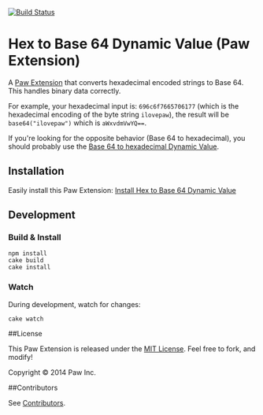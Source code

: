 [![Build Status](https://travis-ci.org/luckymarmot/Paw-HexToBase64DynamicValue.svg?branch=master)](https://travis-ci.org/luckymarmot/Paw-HexToBase64DynamicValue)

# Hex to Base 64 Dynamic Value (Paw Extension)

A [Paw Extension](http://luckymarmot.com/paw/extensions/) that converts hexadecimal encoded strings to Base 64. This handles binary data correctly.

For example, your hexadecimal input is: `696c6f7665706177` (which is the hexadecimal encoding of the byte string `ilovepaw`), the result will be `base64("ilovepaw")` which is `aWxvdmVwYQ==`.

If you're looking for the opposite behavior (Base 64 to hexadecimal), you should probably use the [Base 64 to hexadecimal Dynamic Value](https://github.com/luckymarmot/Paw-Base64ToHexDynamicValue).

## Installation

Easily install this Paw Extension: [Install Hex to Base 64 Dynamic Value](http://luckymarmot.com/paw/extensions/HexToBase64DynamicValue)

## Development

### Build & Install

```shell
npm install
cake build
cake install
```

### Watch

During development, watch for changes:

```shell
cake watch
```

##License

This Paw Extension is released under the [MIT License](LICENSE). Feel free to fork, and modify!

Copyright © 2014 Paw Inc.

##Contributors

See [Contributors](https://github.com/luckymarmot/Paw-HexToBase64DynamicValue/graphs/contributors).
